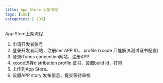 ```yaml
---
title: App Store 上架流程
tags: [iOS]
categories: [ iOS]
---
```




App Store上架流程

1. 申请开发者账号
2. 登录开发者网站，注册cer APP ID， profile (xcode 只能解决测试证书配置)
3. 登录iTunes connection网站，注册APP
4. xcode选择distribution profile 证书，设置build id，打包
5. 上传到App Store。
6. 设置APP story 发布信息，提交等待审核

